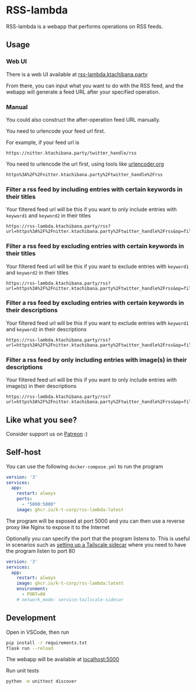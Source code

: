 # RSS-lambda
RSS-lambda is a webapp that performs operations on RSS feeds.

## Usage

### Web UI

There is a web UI available at [rss-lambda.ktachibana.party](https://rss-lambda.ktachibana.party)

From there, you can input what you want to do with the RSS feed,
and the webapp will generate a feed URL after your specified operation.

### Manual

You could also construct the after-operation feed URL manually.

You need to urlencode your feed url first.

For example, if your feed url is
```
https://nitter.ktachibana.party/twitter_handle/rss
```

You need to urlencode the url first, using tools like [urlencoder.org](https://www.urlencoder.org/)
```
https%3A%2F%2Fnitter.ktachibana.party%2Ftwitter_handle%2Frss
```

### Filter a rss feed by including entries with certain keywords in their titles
Your filtered feed url will be this if you want to only include entries with `keyword1` and `keyword2` in their titles
```
https://rss-lambda.ktachibana.party/rss?url=https%3A%2F%2Fnitter.ktachibana.party%2Ftwitter_handle%2Frss&op=filter_title_incl_substrs&param=keyword1&param=keyword2
```

### Filter a rss feed by excluding entries with certain keywords in their titles
Your filtered feed url will be this if you want to exclude entries with `keyword1` and `keyword2` in their titles
```
https://rss-lambda.ktachibana.party/rss?url=https%3A%2F%2Fnitter.ktachibana.party%2Ftwitter_handle%2Frss&op=filter_title_excl_substrs&param=keyword1&param=keyword2
```

### Filter a rss feed by excluding entries with certain keywords in their descriptions
Your filtered feed url will be this if you want to exclude entries with `keyword1` and `keyword2` in their descriptions
```
https://rss-lambda.ktachibana.party/rss?url=https%3A%2F%2Fnitter.ktachibana.party%2Ftwitter_handle%2Frss&op=filter_desc_excl_substrs&param=keyword1&param=keyword2
```

### Filter a rss feed by only including entries with image(s) in their descriptions
Your filtered feed url will be this if you want to only include entries with image(s) in their descriptions
```
https://rss-lambda.ktachibana.party/rss?url=https%3A%2F%2Fnitter.ktachibana.party%2Ftwitter_handle%2Frss&op=filter_desc_cont_img
```

## Like what you see?
Consider support us on [Patreon](https://www.patreon.com/sekaisoft) :)

## Self-host

You can use the following `docker-compose.yml` to run the program
```yaml
version: '3'
services:
  app:
    restart: always
    ports:
      - "5000:5000"
    image: ghcr.io/k-t-corp/rss-lambda:latest
```

The program will be exposed at port 5000 and you can then use a reverse proxy like Nginx to expose it to the Internet

Optionally you can specify the port that the program listens to. This is useful in scenarios such as [setting up a Tailscale sidecar](https://tailscale.com/blog/docker-tailscale-guide?utm_source=pocket_reader) where you need to have the program listen to port 80
```yaml
version: '3'
services:
  app:
    restart: always
    image: ghcr.io/k-t-corp/rss-lambda:latest
    environment:
      - PORT=80
    # network_mode: service:tailscale-sidecar
```

## Development

Open in VSCode, then run

```bash
pip install -r requirements.txt
flask run --reload
```

The webapp will be available at [localhost:5000](http://localhost:5000)

Run unit tests

```bash
python -m unittest discover
```
